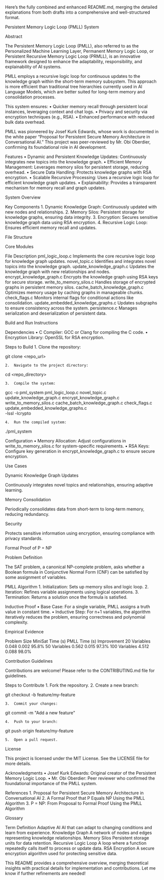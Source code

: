 Here’s the fully combined and enhanced README.md, merging the detailed explanations from both drafts into a comprehensive and well-structured format.

Persistent Memory Logic Loop (PMLL) System

Abstract

The Persistent Memory Logic Loop (PMLL), also referred to as the Personalized Machine Learning Layer, Permanent Memory Logic Loop, or Persistent Recursive Memory Logic Loop (PRMLL), is an innovative framework designed to enhance the adaptability, responsibility, and explainability of AI systems.

PMLL employs a recursive logic loop for continuous updates to the knowledge graph within the short-term memory subsystem. This approach is more efficient than traditional tree hierarchies currently used in AI Language Models, which are better suited for long-term memory and consolidation processes.

This system ensures:
	•	Quicker memory recall through persistent local instances, leveraging context and chat logs.
	•	Privacy and security via encryption techniques (e.g., RSA).
	•	Enhanced performance with reduced bulk data overhead.

PMLL was pioneered by Josef Kurk Edwards, whose work is documented in the white paper “Proposal for Persistent Secure Memory Architecture in Conversational AI.” This project was peer-reviewed by Mr. Obi Oberdier, confirming its foundational role in AI development.

Features
	•	Dynamic and Persistent Knowledge Updates: Continuously integrates new topics into the knowledge graph.
	•	Efficient Memory Management: Leverages memory silos for persistent storage, reducing overhead.
	•	Secure Data Handling: Protects knowledge graphs with RSA encryption.
	•	Scalable Recursive Processing: Uses a recursive logic loop for efficient knowledge graph updates.
	•	Explainability: Provides a transparent mechanism for memory recall and graph updates.

System Overview

Key Components
	1.	Dynamic Knowledge Graph: Continuously updated with new nodes and relationships.
	2.	Memory Silos: Persistent storage for knowledge graphs, ensuring data integrity.
	3.	Encryption: Secures sensitive knowledge graph data using RSA encryption.
	4.	Recursive Logic Loop: Ensures efficient memory recall and updates.

File Structure

Core Modules

File	Description
pml_logic_loop.c	Implements the core recursive logic loop for knowledge graph updates.
novel_topic.c	Identifies and integrates novel topics into the knowledge graph.
update_knowledge_graph.c	Updates the knowledge graph with new relationships and nodes.
encrypt_knowledge_graph.c	Encrypts the knowledge graph using RSA keys for secure storage.
write_to_memory_silos.c	Handles storage of encrypted graphs in persistent memory silos.
cache_batch_knowledge_graph.c	Optimizes memory usage by caching graphs in manageable chunks.
check_flags.c	Monitors internal flags for conditional actions like consolidation.
update_embedded_knowledge_graphs.c	Updates subgraphs to ensure consistency across the system.
persistence.c	Manages serialization and deserialization of persistent data.

Build and Run Instructions

Dependencies
	•	C Compiler: GCC or Clang for compiling the C code.
	•	Encryption Library: OpenSSL for RSA encryption.

Steps to Build
	1.	Clone the repository:

git clone <repo_url>


	2.	Navigate to the project directory:

cd <repo_directory>


	3.	Compile the system:

gcc -o pml_system pml_logic_loop.c novel_topic.c update_knowledge_graph.c encrypt_knowledge_graph.c \
    write_to_memory_silos.c cache_batch_knowledge_graph.c check_flags.c update_embedded_knowledge_graphs.c \
    -lssl -lcrypto


	4.	Run the compiled system:

./pml_system

Configuration
	•	Memory Allocation: Adjust configurations in write_to_memory_silos.c for system-specific requirements.
	•	RSA Keys: Configure key generation in encrypt_knowledge_graph.c to ensure secure encryption.

Use Cases

Dynamic Knowledge Graph Updates

Continuously integrates novel topics and relationships, ensuring adaptive learning.

Memory Consolidation

Periodically consolidates data from short-term to long-term memory, reducing redundancy.

Security

Protects sensitive information using encryption, ensuring compliance with privacy standards.

Formal Proof of P = NP

Problem Definition

The SAT problem, a canonical NP-complete problem, asks whether a Boolean formula in Conjunctive Normal Form (CNF) can be satisfied by some assignment of variables.

PMLL Algorithm
	1.	Initialization: Sets up memory silos and logic loop.
	2.	Iteration: Refines variable assignments using logical operations.
	3.	Termination: Returns a solution once the formula is satisfied.

Inductive Proof
	•	Base Case: For a single variable, PMLL assigns a truth value in constant time.
	•	Inductive Step: For n+1 variables, the algorithm iteratively reduces the problem, ensuring correctness and polynomial complexity.

Empirical Evidence

Problem Size	MiniSat Time (s)	PMLL Time (s)	Improvement
20 Variables	0.048	0.002	95.8%
50 Variables	0.562	0.015	97.3%
100 Variables	4.512	0.088	98.0%

Contribution Guidelines

Contributions are welcome! Please refer to the CONTRIBUTING.md file for guidelines.

Steps to Contribute
	1.	Fork the repository.
	2.	Create a new branch:

git checkout -b feature/my-feature


	3.	Commit your changes:

git commit -m "Add a new feature"


	4.	Push to your branch:

git push origin feature/my-feature


	5.	Open a pull request.

License

This project is licensed under the MIT License. See the LICENSE file for more details.

Acknowledgments
	•	Josef Kurk Edwards: Original creator of the Persistent Memory Logic Loop.
	•	Mr. Obi Oberdier: Peer reviewer who confirmed the foundational importance of the PMLL system.

References
	1.	Proposal for Persistent Secure Memory Architecture in Conversational AI
	2.	A Formal Proof that P Equals NP Using the PMLL Algorithm
	3.	P = NP: From Proposal to Formal Proof Using the PMLL Algorithm

Glossary

Term	Definition
Adaptive AI	AI that can adapt to changing conditions and learn from experience.
Knowledge Graph	A network of nodes and edges representing knowledge relationships.
Memory Silos	Persistent storage units for data retention.
Recursive Logic Loop	A loop where a function repeatedly calls itself to process or update data.
RSA Encryption	A secure encryption algorithm used for protecting sensitive data.

This README provides a comprehensive overview, merging theoretical insights with practical details for implementation and contributions. Let me know if further refinements are needed!
